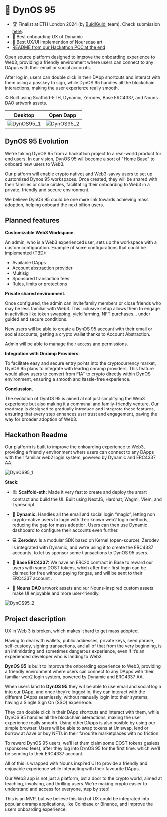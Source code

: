 # 🦕 DynOS 95

- 🏆 Finalist at ETH London 2024 (by [BuidlGuidl](https://buidlguidl.com/) team). Check submission [here](https://ethglobal.com/showcase/dynos-95-9n57a).
- 🥇 Best onboarding UX of Dynamic
- 🥈 Best UX/UI implemention of Nounsdao art
- [README from our Hackathon POC at the end](#Hackathon-Readme)

Open source platform designed to improve the onboarding experience to Web3, providing a friendly environment where users can connect to any DApps with their email or social accounts.

After log in, users can double click in their DApp shortcuts and interact with them using a passkey to sign, while DynOS 95 handles all the blockchain interactions, making the user experience really smooth.

⚙️ Built using Scaffold-ETH, Dynamic, Zerodev, Base ERC4337, and Nouns DAO artwork assets.

|                                                 Desktop                                                 |                                                Open Dapp                                                |
| :-----------------------------------------------------------------------------------------------------: | :-----------------------------------------------------------------------------------------------------: |
| ![DynOS95_1](https://github.com/carletex/DynOS-95/assets/55535804/1445fc8a-f2b0-4c80-867f-6354c6a6c525) | ![DynOS95_2](https://github.com/carletex/DynOS-95/assets/55535804/09015aae-561f-4dac-bf60-717b4d2c2c95) |

## DynOS 95 Evolution

We're taking DynOS 95 from a hackathon project to a real-world product for end users. In our vision, DynOS 95 will become a sort of "Home Base" to onboard new users to Web3.

Our platform will enable crypto natives and Web3-savvy users to set up customized Dynos 95 workspaces. Once created, they will be shared with their families or close circles, facilitating their onboarding to Web3 in a private, friendly and secure environment.

We believe DynOS 95 could be one more link towards achieving mass adoption, helping onboard the next billion users.

## Planned features

**Customizable Web3 Workspace.**

An admin, who is a Web3 experienced user, sets up the workspace with a custom configuration. Example of some configurations that could be implemented (TBD):

- Available DApps
- Account abstraction provider
- Multisig
- Sponsored transaction fees
- Rules, limits or protections

**Private shared environment.**

Once configured, the admin can invite family members or close friends who may be less familiar with Web3. This inclusive setup allows them to engage in activities like token swapping, yield farming, NFT purchases... under guided and secure conditions.

New users will be able to create a DynOS 95 account with their email or social accounts, getting a crypto wallet thanks to Account Abstraction.

Admin will be able to manage their access and permissions.

**Integration with Onramp Providers.**

To facilitate easy and secure entry points into the cryptocurrency market, DynOS 95 plans to integrate with leading onramp providers. This feature would allow users to convert from FIAT to crypto directly within DynOS environment, ensuring a smooth and hassle-free experience.

**Conclussion.**

The evolution of DynOS 95 is aimed at not just simplifying the Web3 experience but also making it a communal and family-friendly venture. Our roadmap is designed to gradually introduce and integrate these features, ensuring that every step enhances user trust and engagement, paving the way for broader adoption of Web3.

## Hackathon Readme

Our platform is built to improve the onboarding experience to Web3, providing a friendly environment where users can connect to any DApps with their familiar web2 login system, powered by Dynamic and ERC4337 AA.

![DynOS95_1](https://github.com/carletex/ethlondon-2024/assets/55535804/b41c6872-a614-4b98-aab8-d3a1926b3aa8)

**Stack:**

- 🏗 **Scaffold-eth:** Made it very fast to create and deploy the smart contract and build the UI. Built using NextJS, Hardhat, Wagmi, Viem, and Typescript.

- 🔐 **Dynamic:** Handles all the email and social login “magic”, letting non crypto-native users to login with their known web2 login methods, reducing the gap for mass adoption. Users can then use Dynamic dashboard to configure their accounts even further.

- 💻 **Zerodev:** Is a modular SDK based on Kernel (open-source). Zerodev is integrated with Dynamic, and we’re using it to create the ERC4337 accounts, to let us sponsor some transactions to DynOS 95 users.

- 🔵 **Base ERC4337:** We have an ERC20 contract in Base to reward our users with some DOST tokens, which after their first login can be claimed for free without paying for gas, and will be sent to their ERC4337 account .

- 🎨 **Nouns DAO** artwork assets and our Nouns-inspired custom assets make UI enjoyable and more user-friendly.

![DynOS95_2](https://github.com/carletex/ethlondon-2024/assets/55535804/25c431f9-ed0e-4843-8b1f-9e5a61a35e65)

## Project description

UX in Web 3 is broken, which makes it hard to get mass adopted.

Having to deal with wallets, public addresses, private keys, seed phrase, self-custody, signing transactions, and all of that from the very beginning, is an intimidating and sometimes dangerous experience, even if it’s an experienced developer who is landing to Web3.

**DynOS 95** is built to improve the onboarding experience to Web3, providing a friendly environment where users can connect to any DApps with their familiar web2 login system, powered by Dynamic and ERC4337 AA.

When users land to **DynOS 95** they will be able to use email and social login into our DApp, and once they’re logged in, they can interact with the different DApps seamlessly, without manually login into their systems, having a Single Sign On (SSO) experience.

They can double click in their DApp shortcuts and interact with them, while DynOS 95 handles all the blockchain interactions, making the user experience really smooth. Using other DApps is also posible by using our simple browser.
Users will be able to swap tokens at Uniswap, lend or borrow at Aave or buy NFTs in their favourite marketplaces with no friction.

To reward DynOS 95 users, we’ll let them claim some DOST tokens gasless (sponsored fees), after they log into DynOS 95 for the first time. which we’ll be sending to their ERC4337 account.

All of this is wrapped with Nouns inspired UI to provide a friendly and enjoyable experience while interacting with their favourite DApps.

Our Web3 app is not just a platform, but a door to the crypto world, aimed at teaching, involving, and thrilling users. We're making crypto easier to understand and access for everyone, step by step!

This is an MVP, but we believe this kind of UX could be integrated into popular onramp applications, like Coinbase or Binance, and improve the users onboarding experience.

